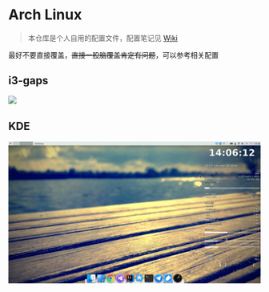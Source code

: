 # Arch Linux 
> 本仓库是个人自用的配置文件，配置笔记见 [Wiki](https://github.com/yi-yun/ArchLinux-Dotfiles/wiki)

最好不要直接覆盖，~~直接一股脑覆盖肯定有问题~~，可以参考相关配置

## i3-gaps

![](https://yiyun-1253940215.cos.ap-shanghai.myqcloud.com/20190407202338.PNG)

## KDE

![](img/20190130140625.png)

<!-- <img src="https://yiyun-1253940215.cos.ap-shanghai.myqcloud.com/20190407202337.png" width="60%"/> -->